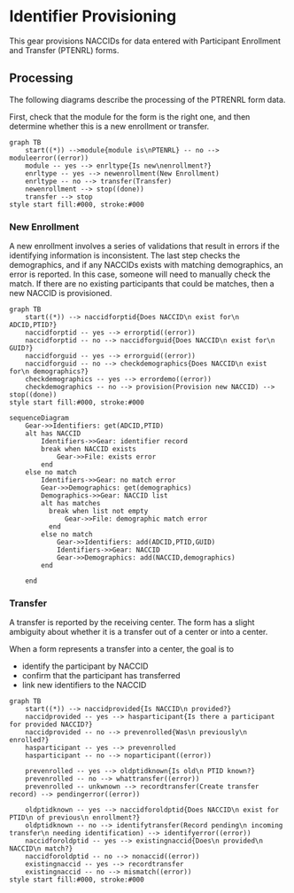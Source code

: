 # Identifier Provisioning

This gear provisions NACCIDs for data entered with Participant Enrollment and Transfer (PTENRL) forms.

## Processing

The following diagrams describe the processing of the PTRENRL form data.

First, check that the module for the form is the right one, and then determine whether this is a new enrollment or transfer.

```mermaid
graph TB
    start((*)) -->module{module is\nPTENRL} -- no --> moduleerror((error))
    module -- yes --> enrltype{Is new\nenrollment?}
    enrltype -- yes --> newenrollment(New Enrollment)    
    enrltype -- no --> transfer(Transfer)
    newenrollment --> stop((done))
    transfer --> stop
style start fill:#000, stroke:#000
```

### New Enrollment

A new enrollment involves a series of validations that result in errors if the identifying information is inconsistent.
The last step checks the demographics, and if any NACCIDs exists with matching demographics, an error is reported.
In this case, someone will need to manually check the match.
If there are no existing participants that could be matches, then a new NACCID is provisioned.

```mermaid
graph TB
    start((*)) --> naccidforptid{Does NACCID\n exist for\n ADCID,PTID?}
    naccidforptid -- yes --> errorptid((error))
    naccidforptid -- no --> naccidforguid{Does NACCID\n exist for\n GUID?}
    naccidforguid -- yes --> errorguid((error))
    naccidforguid -- no --> checkdemographics{Does NACCID\n exist for\n demographics?}
    checkdemographics -- yes --> errordemo((error))
    checkdemographics -- no --> provision(Provision new NACCID) --> stop((done))
style start fill:#000, stroke:#000
```


```mermaid
sequenceDiagram
    Gear->>Identifiers: get(ADCID,PTID)
    alt has NACCID
        Identifiers->>Gear: identifier record
        break when NACCID exists
            Gear->>File: exists error
        end
    else no match
        Identifiers->>Gear: no match error
        Gear->>Demographics: get(demographics)
        Demographics->>Gear: NACCID list
        alt has matches
          break when list not empty
              Gear->>File: demographic match error
          end
        else no match
            Gear->>Identifiers: add(ADCID,PTID,GUID)
            Identifiers->>Gear: NACCID
            Gear->>Demographics: add(NACCID,demographics)
        end

    end
```

### Transfer

A transfer is reported by the receiving center.
The form has a slight ambiguity about whether it is a transfer out of a center or into a center.

When a form represents a transfer into a center, the goal is to

* identify the participant by NACCID
* confirm that the participant has transferred
* link new identifiers to the NACCID
  
```mermaid
graph TB
    start((*)) --> naccidprovided{Is NACCID\n provided?}
    naccidprovided -- yes --> hasparticipant{Is there a participant for provided NACCID?}
    naccidprovided -- no --> prevenrolled{Was\n previously\n enrolled?}
    hasparticipant -- yes --> prevenrolled
    hasparticipant -- no --> noparticipant((error))

    prevenrolled -- yes --> oldptidknown{Is old\n PTID known?}
    prevenrolled -- no --> whattransfer((error))
    prevenrolled -- unkwnown --> recordtransfer(Create transfer record) --> pendingerror((error))

    oldptidknown -- yes --> naccidforoldptid{Does NACCID\n exist for PTID\n of previous\n enrollment?}
    oldptidknown -- no --> identifytransfer(Record pending\n incoming transfer\n needing identification) --> identifyerror((error))
    naccidforoldptid -- yes --> existingnaccid{Does\n provided\n NACCID\n match?}
    naccidforoldptid -- no --> nonaccid((error))
    existingnaccid -- yes --> recordtransfer
    existingnaccid -- no --> mismatch((error))
style start fill:#000, stroke:#000
```

